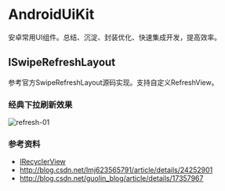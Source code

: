# AndroidUiKit
安卓常用UI组件。总结、沉淀、封装优化、快速集成开发，提高效率。

## ISwipeRefreshLayout
 参考官方SwipeRefreshLayout源码实现。支持自定义RefreshView。

### 经典下拉刷新效果
![refresh-01](/art/refreshview/20170618-212852-refresh.gif)

### 参考资料
- [IRecyclerView](https://github.com/Aspsine/IRecyclerView)
- http://blog.csdn.net/lmj623565791/article/details/24252901
- http://blog.csdn.net/guolin_blog/article/details/17357967

